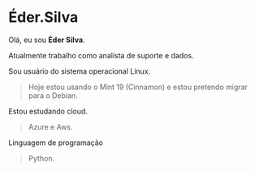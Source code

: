 # Éder.Silva

Olá, eu sou **Éder Silva**.  

Atualmente trabalho como analista de suporte e dados.	

Sou usuário do sistema operacional Linux.
> Hoje estou usando o Mint 19 (Cinnamon) e estou pretendo migrar para o Debian.

Estou estudando cloud.
> Azure e Aws.

Linguagem de programação
> Python.
